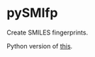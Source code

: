 # pySMIfp

Create SMILES fingerprints. 

Python version of [this](https://pubs.acs.org/doi/10.1021/ci400206h).
